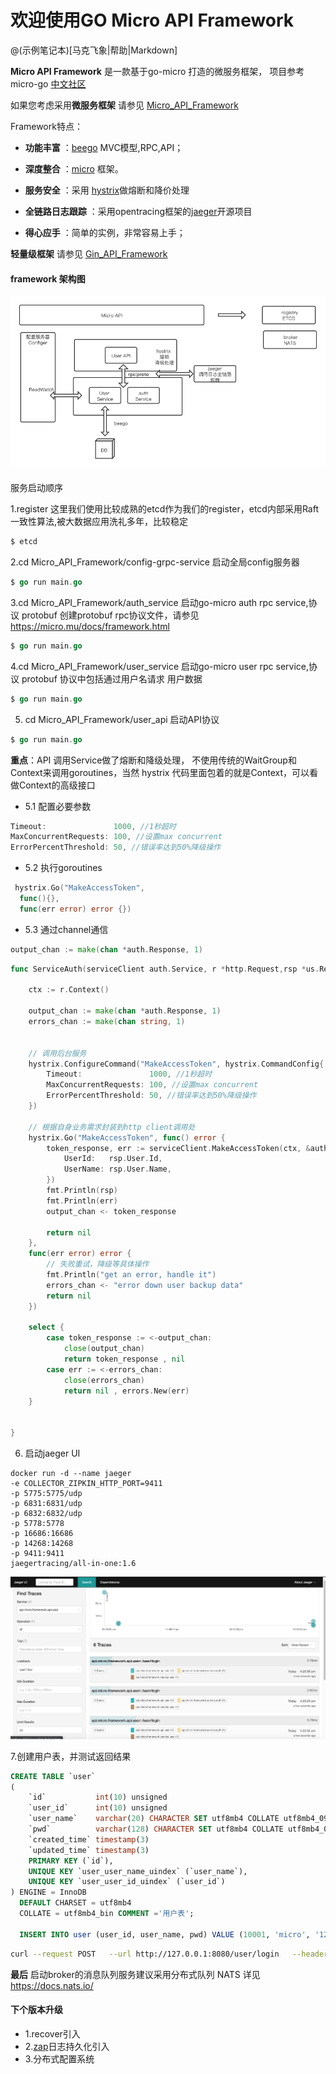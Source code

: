 # 欢迎使用GO Micro API Framework

@(示例笔记本)[马克飞象|帮助|Markdown]

**Micro API Framework** 是一款基于go-micro 打造的微服务框架，
项目参考micro-go [中文社区](https://github.com/micro-in-cn/)

如果您考虑采用**微服务框架** 请参见 [Micro_API_Framework](https://github.com/edisonlz/Micro_API_Framework)


Framework特点：
 
- **功能丰富** ：[beego](https://beego.me/) MVC模型,RPC,API；

- **深度整合** ：[micro](https://github.com/micro/micro) 框架。
- **服务安全** ：采用 [hystrix](https://github.com/afex/hystrix-go)做熔断和降价处理

- **全链路日志跟踪** ：采用opentracing框架的[jaeger](https://github.com/jaegertracing/jaeger)开源项目
- **得心应手** ：简单的实例，非常容易上手；

**轻量级框架** 请参见 [Gin_API_Framework](https://github.com/edisonlz/Gin_API_Framework)
#### framework 架构图
![framework](framework.png)

####
服务启动顺序

1.register 这里我们使用比较成熟的etcd作为我们的register，etcd内部采用Raft一致性算法,被大数据应用洗礼多年，比较稳定
```bash
$ etcd
```

2.cd Micro_API_Framework/config-grpc-service
启动全局config服务器
```go
$ go run main.go
```

3.cd  Micro_API_Framework/auth_service
启动go-micro auth rpc service,协议 protobuf
创建protobuf rpc协议文件，请参见 https://micro.mu/docs/framework.html


```go
$ go run main.go
```

4.cd  Micro_API_Framework/user_service
启动go-micro user rpc service,协议 protobuf
协议中包括通过用户名请求 用户数据


```go
$ go run main.go
```

5. cd Micro_API_Framework/user_api
启动API协议
```go
$ go run main.go
```
**重点**：API 调用Service做了熔断和降级处理，
不使用传统的WaitGroup和Context来调用goroutines，当然 hystrix 代码里面包着的就是Context，可以看做Context的高级接口
- 5.1 配置必要参数
```go
Timeout:               1000, //1秒超时
MaxConcurrentRequests: 100, //设置max concurrent
ErrorPercentThreshold: 50, //错误率达到50%降级操作
```

- 5.2 执行goroutines
```go
 hystrix.Go("MakeAccessToken",
  func(){}, 
  func(err error) error {})
```

- 5.3 通过channel通信
```go
output_chan := make(chan *auth.Response, 1)
```

```go
func ServiceAuth(serviceClient auth.Service, r *http.Request,rsp *us.Response)(token_response *auth.Response, err error){

    ctx := r.Context()

    output_chan := make(chan *auth.Response, 1)
    errors_chan := make(chan string, 1)


    // 调用后台服务
    hystrix.ConfigureCommand("MakeAccessToken", hystrix.CommandConfig{
        Timeout:               1000, //1秒超时
        MaxConcurrentRequests: 100, //设置max concurrent
        ErrorPercentThreshold: 50, //错误率达到50%降级操作
    })

    // 根据自身业务需求封装到http client调用处
    hystrix.Go("MakeAccessToken", func() error {
        token_response, err := serviceClient.MakeAccessToken(ctx, &auth.Request{
            UserId:   rsp.User.Id,
            UserName: rsp.User.Name,
        })
        fmt.Println(rsp)
        fmt.Println(err)
        output_chan <- token_response

        return nil
    },
    func(err error) error {
        // 失败重试，降级等具体操作
        fmt.Println("get an error, handle it")
        errors_chan <- "error down user backup data"
        return nil
    })

    select {
        case token_response := <-output_chan:
            close(output_chan)
            return token_response , nil
        case err := <-errors_chan:
            close(errors_chan)
            return nil , errors.New(err)
    }
    
    
}
```

6. 启动jaeger UI
```
docker run -d --name jaeger 
-e COLLECTOR_ZIPKIN_HTTP_PORT=9411 
-p 5775:5775/udp 
-p 6831:6831/udp 
-p 6832:6832/udp 
-p 5778:5778 
-p 16686:16686 
-p 14268:14268 
-p 9411:9411 
jaegertracing/all-in-one:1.6
```

![jaegerui](jaegerui.png)

7.创建用户表，并测试返回结果
```sql
CREATE TABLE `user`
(
    `id`           int(10) unsigned                                              NOT NULL AUTO_INCREMENT COMMENT '主键',
    `user_id`      int(10) unsigned                                                       DEFAULT NULL COMMENT '用户id',
    `user_name`    varchar(20) CHARACTER SET utf8mb4 COLLATE utf8mb4_0900_ai_ci  NOT NULL COMMENT '用户名',
    `pwd`          varchar(128) CHARACTER SET utf8mb4 COLLATE utf8mb4_0900_ai_ci NOT NULL COMMENT '密码',
    `created_time` timestamp(3)                                                  NOT NULL DEFAULT CURRENT_TIMESTAMP(3),
    `updated_time` timestamp(3)                                                  NOT NULL DEFAULT CURRENT_TIMESTAMP(3) ON UPDATE CURRENT_TIMESTAMP(3),
    PRIMARY KEY (`id`),
    UNIQUE KEY `user_user_name_uindex` (`user_name`),
    UNIQUE KEY `user_user_id_uindex` (`user_id`)
) ENGINE = InnoDB
  DEFAULT CHARSET = utf8mb4
  COLLATE = utf8mb4_bin COMMENT ='用户表';

  INSERT INTO user (user_id, user_name, pwd) VALUE (10001, 'micro', '123');

```

```bash
curl --request POST   --url http://127.0.0.1:8080/user/login   --header 'Content-Type: application/x-www-form-urlencoded'  --data 'userName=micro&pwd=123'
```



**最后** 启动broker的消息队列服务建议采用分布式队列 NATS
详见 https://docs.nats.io/

#### 下个版本升级
- 1.recover引入
- 2.[zap](https://github.com/uber-go/zap)日志持久化引入
- 3.分布式配置系统


